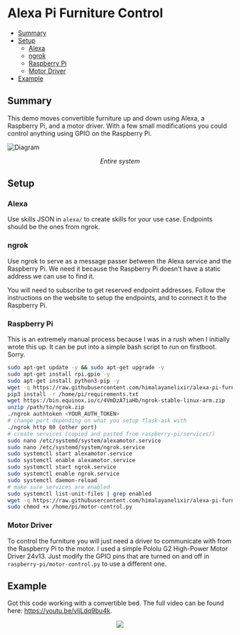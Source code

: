 # Alexa Pi Furniture Control
<!-- vscode-markdown-toc -->
* [Summary](#Summary)
* [Setup](#Setup)
	* [Alexa](#Alexa)
	* [ngrok](#ngrok)
	* [Raspberry Pi](#RaspberryPi)
	* [Motor Driver](#MotorDriver)
* [Example](#Example)

<!-- vscode-markdown-toc-config
	numbering=false
	autoSave=true
	/vscode-markdown-toc-config -->
<!-- /vscode-markdown-toc -->

## <a name='Summary'></a>Summary

This demo moves convertible furniture up and down using Alexa, a Raspberry Pi, and a motor driver. With a few small modifications you could control anything using GPIO on the Raspberry Pi.

![Diagram](https://raw.githubusercontent.com/himalayanelixir/alexa-pi-furniture-control/master/docs/alexa-pi-furniture-control.png)
<p align="center"><i>Entire system</i></p>

## <a name='Setup'></a>Setup

### <a name='Alexa'></a>Alexa

Use skills JSON in ```alexa/``` to create skills for your use case. Endpoints should be the ones from ngrok.

### <a name='ngrok'></a>ngrok

Use ngrok to serve as a message passer between the Alexa service and the Raspberry Pi. We need it because the Raspberry Pi doesn't have a static address we can use to find it.

You will need to subscribe to get reserved endpoint addresses. Follow the instructions on the website to setup the endpoints, and to connect it to the Raspberry Pi.

### <a name='RaspberryPi'></a>Raspberry Pi
This is an extremely manual process because I was in a rush when I initially wrote this up. It can be put into a simple bash script to run on firstboot. Sorry.

```bash
sudo apt-get update -y && sudo apt-get upgrade -y
sudo apt-get install rpi.gpio -y
sudo apt-get install python3-pip -y
wget -q https://raw.githubusercontent.com/himalayanelixir/alexa-pi-furniture-control/master/raspberry-pi/requirements.txt /home/pi/
pip3 install -r /home/pi/requirements.txt
wget https://bin.equinox.io/c/4VmDzA7iaHb/ngrok-stable-linux-arm.zip
unzip /path/to/ngrok.zip
./ngrok authtoken <YOUR_AUTH_TOKEN>
# change port depending on what you setup flask-ask with
./ngrok http 80 (other port)
# create services (copied and pasted from raspberry-pi/services/)
sudo nano /etc/systemd/system/alexamotor.service
sudo nano /etc/systemd/system/ngrok.service
sudo systemctl start alexamotor.service
sudo systemctl enable alexamotor.service
sudo systemctl start ngrok.service
sudo systemctl enable ngrok.service
sudo systemctl daemon-reload
# make sure services are enabled
sudo systemctl list-unit-files | grep enabled
wget -q https://raw.githubusercontent.com/himalayanelixir/alexa-pi-furniture-control/master/raspberry-pi/motor_control.py /home/pi/
sudo chmod +x /home/pi/motor-control.py
```

### <a name='MotorDriver'></a>Motor Driver

To control the furniture you will just need a driver to communicate with from the Raspberry Pi to the motor. I used a simple Pololu G2 High-Power Motor
Driver 24v13. Just modify the GPIO pins that are turned on and off in ```raspberry-pi/motor-control.py``` to use a different one.

## <a name='Example'></a>Example

Got this code working with a convertible bed. The full video can be found here: <https://youtu.be/vljLdq9bu4k>.

<p align="center">
  <img src="https://raw.githubusercontent.com/himalayanelixir/alexa-pi-furniture-control/master/docs/alexa-pi-furniture-control.gif">
</p>
